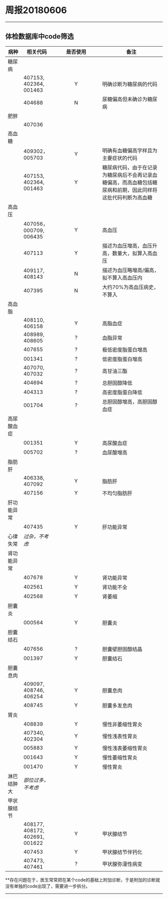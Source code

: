 # 周报20180606

---

<style>
/* 第一列表格宽度 */
table th:nth-of-type(1){
width: 10%;
}
/* 第二列表格宽度 */
table th:nth-of-type(2){
width: 20%;
}
/* 第三列表格宽度 */
table th:nth-of-type(3){
width: 30%;
}
/* 第四列表格宽度 */
table th:nth-of-type(4){
width: 40%;
}
/*  ... ...  */ 
</style>


## 体检数据库中code筛选

	
|病种|相关代码|是否使用|备注|
|----|--------|:------:|----|
|糖尿病
||407153, 402364, 001463 |Y|明确诊断为糖尿病的代码
||404688 |N|尿糖偏高但未确诊为糖尿病
|肥胖
||407036
|高血糖
||409302，005703 |Y|明确有血糖偏高字样且为主要症状的代码
||407153, 402364, 001463 |Y|糖尿病代码，由于在记录为糖尿病后不会再记录血糖偏高，而高血糖包括糖尿病和前期，因此同样将这批代码判断为高血糖
|高血压
||407056， 000709, 006435 |Y|高血压
||407113 |Y|描述为血压增高，血压升高，数量大，拟算入高血压
||409117, 408143 |N|描述为血压略增高/偏高，拟不算入高血压内
||407395 |N|大约70%为高血压病史，不算入
|高血脂
||408110, 406158 |Y|高脂血症
||408989, 408605 |?|血脂异常
||407655 |?|极低密度脂蛋白增高
||001341 |?|低密度脂蛋白增高
||407070, 407032 |?|高甘油三酯
||404694 |?|总胆固醇降低
||404313 |?|高密度脂蛋白降低
||001704 |?|总胆固醇增高，高胆固醇血症
|高尿酸血症
||001351 |Y|高尿酸血症
||005702 |?|血尿酸增高
|脂肪肝
||406338, 407092  |Y|脂肪肝
||407156 |Y|不均匀脂肪肝
|肝功能异常
||407435 |Y|肝功能异常
|心律失常|*过杂，不考虑*
|肾功能异常
||407678 |Y|肾功能异常
||402561 |Y|肾功能不全
||402568 |Y|肾萎缩
|胆囊炎
||000564 |Y|胆囊炎
|胆囊结石 
||407656 |?|胆囊壁胆固醇结晶
||001397 |Y|胆囊结石
|胆囊息肉
||409097, 408746, 406254 |Y|胆囊息肉
||408745 |Y|胆囊多发息肉
|胃炎
||408839 |Y|慢性非萎缩性胃炎
||407340, 402304 |Y|慢性浅表性胃炎
||005883 |Y|慢性浅表萎缩性胃炎
||001643 |Y|慢性萎缩性胃炎
||001470 |Y|慢性胃炎
|淋巴结肿大|*部位过多，不考虑*
|甲状腺结节
||408177, 408172, 402691, 001622 |Y|甲状腺结节
||407453 |Y|甲状腺结节伴钙化
||407473, 407461 |?|甲状腺弥漫性病变

**存在问题在于，医生常常把在某个code的基础上附加诊断，于是附加的诊断就没有单独的code出现了，需要进一步拆分。

---